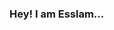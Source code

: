 ### Hey! I am Esslam...

<!--
**esslam-ashour/esslam-ashour** is a ✨ _special_ ✨ repository because its `README.md` (this file) appears on your GitHub profile.

- I am a first-year student at The University of Chicago.

- 🔭 I’m currently working on ...
- 🌱 I’m currently learning ...
- 👯 I’m looking to collaborate on ...
- 🤔 I’m looking for help with ...
- 💬 Ask me about ...
- 📫 How to reach me: ...
- 😄 Pronouns: ...
- ⚡ Fun fact: ...
-->
